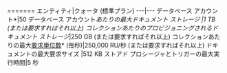 =======
エンティティ|クォータ (標準プラン)
---|---
データベース アカウント*|50
データベース アカウント*あたりの最大ドキュメント ストレージ |1 TB (または要求すればそれ以上)
コレクションあたりのプロビジョニングされるドキュメント ストレージ*|250 GB (または要求すればそれ以上)
コレクションあたりの最大[要求単位数](../articles/documentdb/documentdb-request-units.md)* (毎秒)|250,000 RU/秒 (または要求すればそれ以上)
ドキュメントの最大要求サイズ |512 KB
ストアド プロシージャとトリガーの最大実行時間|5 秒 

<!---HONumber=AcomDC_0413_2016-->